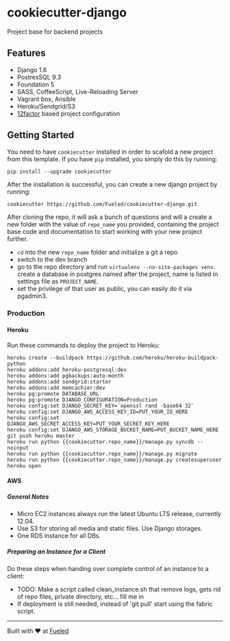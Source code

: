 cookiecutter-django
====================

Project base for backend projects

## Features

* Django 1.6
* PostresSQL 9.3
* Foundation 5
* SASS, CoffeeScript, Live-Reloading Server
* Vagrant box, Ansible
* Heroku/Sendgrid/S3
* [12factor][12factor] based project configuration

[mkdocs]: http://www.mkdocs.org/
[12factor]: http://12factor.net

## Getting Started

You need to have `cookiecutter` installed in order to scafold a new project from this template. If you have `pip` installed, you simply do this by running:

    pip install --upgrade cookiecutter

After the installation is successful, you can create a new django project by running:

    cookiecutter https://github.com/Fueled/cookiecutter-django.git

After cloning the repo, it will ask a bunch of questions and will a create a new folder with the value of `repo_name` you provided, containing the project base code and documentation to start working with your new project further.


- `cd` into the new `repo_name` folder and initialize a git a repo
- switch to the dev branch
- go to the repo directory and run `virtualenv --no-site-packages venv`.
 create a database in postgres named after the project, name is listed in settings file as `PROJECT_NAME`.
- set the privilege of that user as public, you can easily do it via pgadmin3.


### Production

#### Heroku

Run these commands to deploy the project to Heroku:

```
heroku create --buildpack https://github.com/heroku/heroku-buildpack-python
heroku addons:add heroku-postgresql:dev
heroku addons:add pgbackups:auto-month
heroku addons:add sendgrid:starter
heroku addons:add memcachier:dev
heroku pg:promote DATABASE_URL
heroku pg:promote DJANGO_CONFIGURATION=Production
heroku config:set DJANGO_SECRET_KEY=`openssl rand -base64 32`
heroku config:set DJANGO_AWS_ACCESS_KEY_ID=PUT_YOUR_ID_HERE
heroku config:set DJANGO_AWS_SECRET_ACCESS_KEY=PUT_YOUR_SECRET_KEY_HERE
heroku config:set DJANGO_AWS_STORAGE_BUCKET_NAME=PUT_BUCKET_NAME_HERE
git push heroku master
heroku run python {{cookiecutter.repo_name}}/manage.py syncdb --noinput
heroku run python {{cookiecutter.repo_name}}/manage.py migrate
heroku run python {{cookiecutter.repo_name}}/manage.py createsuperuser
heroku open
```

#### AWS

##### General Notes

* Micro EC2 instances always run the latest Ubuntu LTS release, currently 12.04.
* Use S3 for storing all media and static files. Use Django storages.
* One RDS instance for all DBs.

##### Preparing an Instance for a Client

Do these steps when handing over complete control of an instance to a client:

* TODO: Make a script called clean_instance.sh that remove logs, gets rid of repo files, private directory, etc... fill me in
* If deployment is still needed, instead of 'git pull' start using the fabric script.




--------

Built with ♥ at [Fueled](http://fueled.com)
